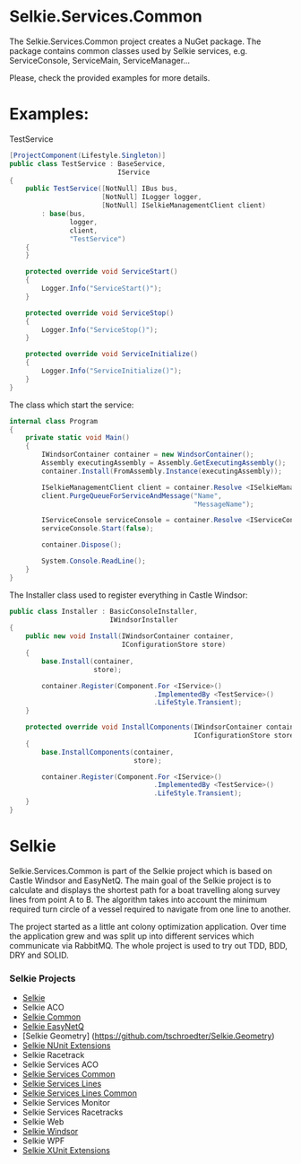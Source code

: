 # Selkie.Services.Common

The Selkie.Services.Common project creates a NuGet package. The package contains common classes used by Selkie services, e.g. ServiceConsole, ServiceMain, ServiceManager... 

Please, check the provided examples for more details.

# Examples:

TestService
```CS
[ProjectComponent(Lifestyle.Singleton)]
public class TestService : BaseService,
						   IService
{
	public TestService([NotNull] IBus bus,
					   [NotNull] ILogger logger,
					   [NotNull] ISelkieManagementClient client)
		: base(bus,
			   logger,
			   client,
			   "TestService")
	{
	}

	protected override void ServiceStart()
	{
		Logger.Info("ServiceStart()");
	}

	protected override void ServiceStop()
	{
		Logger.Info("ServiceStop()");
	}

	protected override void ServiceInitialize()
	{
		Logger.Info("ServiceInitialize()");
	}
}
```

The class which start the service: 
```CS
internal class Program
{
	private static void Main()
	{
		IWindsorContainer container = new WindsorContainer();
		Assembly executingAssembly = Assembly.GetExecutingAssembly();
		container.Install(FromAssembly.Instance(executingAssembly));

		ISelkieManagementClient client = container.Resolve <ISelkieManagementClient>();
		client.PurgeQueueForServiceAndMessage("Name",
											  "MessageName");

		IServiceConsole serviceConsole = container.Resolve <IServiceConsole>();
		serviceConsole.Start(false);

		container.Dispose();

		System.Console.ReadLine();
	}
}
```

The Installer class used to register everything in Castle Windsor:
```CS
public class Installer : BasicConsoleInstaller,
						 IWindsorInstaller
{
	public new void Install(IWindsorContainer container,
							IConfigurationStore store)
	{
		base.Install(container,
					 store);

		container.Register(Component.For <IService>()
									.ImplementedBy <TestService>()
									.LifeStyle.Transient);
	}

	protected override void InstallComponents(IWindsorContainer container,
											  IConfigurationStore store)
	{
		base.InstallComponents(container,
							   store);

		container.Register(Component.For <IService>()
									.ImplementedBy <TestService>()
									.LifeStyle.Transient);
	}
}
```

# Selkie
Selkie.Services.Common is part of the Selkie project which is based on Castle Windsor and EasyNetQ. The main goal of the Selkie project is to calculate and displays the shortest path for a boat travelling along survey lines from point A to B. The algorithm takes into account the minimum required turn circle of a vessel required to navigate from one line to another.

The project started as a little ant colony optimization application. Over time the application grew and was split up into different services which communicate via RabbitMQ. The whole project is used to try out TDD, BDD, DRY and SOLID.

### Selkie Projects

* [Selkie](https://github.com/tschroedter/Selkie)
* Selkie ACO
* [Selkie Common](https://github.com/tschroedter/Selkie.Common)
* [Selkie EasyNetQ](https://github.com/tschroedter/Selkie.EasyNetQ)
* [Selkie Geometry] (https://github.com/tschroedter/Selkie.Geometry)
* [Selkie NUnit Extensions](https://github.com/tschroedter/Selkie.NUnit.Extensions)
* Selkie Racetrack
* Selkie Services ACO
* [Selkie Services Common](https://github.com/tschroedter/Selkie.Services.Common)
* [Selkie Services Lines](https://github.com/tschroedter/Selkie.Services.Lines)
* [Selkie Services Lines Common](https://github.com/tschroedter/Selkie.Services.Lines.Common)
* Selkie Services Monitor
* Selkie Services Racetracks
* Selkie Web
* [Selkie Windsor](https://github.com/tschroedter/Selkie.Windsor)
* Selkie WPF
* [Selkie XUnit Extensions](https://github.com/tschroedter/Selkie.XUnit.Extensions)
